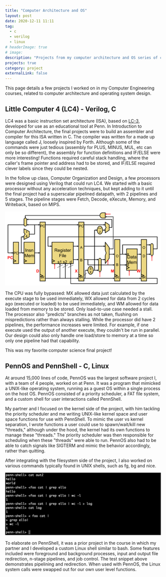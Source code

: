 ```yaml
---
title: "Computer Architecture and OS"
layout: post
date: 2020-12-11 11:11
tag:
  - c
  - verilog
  - linux 
# headerImage: true
# image:
description: "Projects from my computer architecture and OS series of courses"
projects: true
category: project
externalLink: false
---
```


This page details a few projects I worked on in my Computer Engineering 
courses, related to computer architecture and operating system design. 

## Little Computer 4 (LC4) - Verilog, C
LC4 was a basic instruction set architecture (ISA), based on <a href="https://en.wikipedia.org/wiki/Little_Computer_3" target="_blank" rel="noopener noreferrer">LC-3</a>, developed for use as an educational tool at Penn. In Introduction to Computer Architecture, the final projects were to build an assembler and compiler for this ISA written in C. The compiler was written for a made up language called J, loosely inspired by Forth. Although some of the commands were just tedious (assembly for PLUS, MINUS, MUL, etc can only be so different), the assembly for function definitions and IF/ELSE were more interesting! Functions required careful stack handling, where the caller's frame pointer and address had to be stored, and IF/ELSE required clever labels since they could be nested.

In the follow up class, Computer Organization and Design, a few processors were designed using Verilog that could run LC4. We started with a basic processor without any acceleration techniques, but kept adding to it until the final project had a superscalar pipelined datapath, with 2 pipelines and 5 stages. The pipeline stages were Fetch, Decode, eXecute, Memory, and Writeback, based on MIPS. 

![5 stage pipeline](../assets/images/cmpe/pipeline.png "snippet of pipelines")

The CPU was fully bypassed: MX allowed data just calculated by the execute stage to be used immediately, WX allowed for data from 2 cycles ago (executed or loaded) to be used immediately, and WM allowed for data loaded from memory to be stored. Only load-to-use case needed a stall. The processor also "predicts" branches as not taken, flushing on mispredictions rather than always stalling. While the processor did have 2 pipelines, the performance increases were limited. For example, if one execute used the output of another execute, they couldn't be run in parallel. Our design could also only handle one load/store to memory at a time so only one pipeline had that capability. 

This was my favorite computer science final project!

## PennOS and PennShell - C, Linux
At around 15,000 lines of code, PennOS was the largest software project I, with a team of 4 people, worked on at Penn. It was a program that mimicked a UNIX-like operating system, running as a guest OS within a single process on the host OS. PennOS consisted of a priority scheduler, a FAT file system, and a custom shell for user interactions called PennShell. 

My partner and I focused on the kernel side of the project, with him tackling the priority scheduler and me writing UNIX-like kernel space and user space functions for use with PennShell. To mimic the user vs kernel separation, I wrote functions a user could use to spawn/wait/kill new "threads," although under the hood, the kernel had its own functions to manage these "threads." The priority scheduler was then responsible for scheduling when these "threads" were able to run. PennOS also had to be able to catch signals like SIGTERM and mimic the behavior accordingly, rather than quitting. 

After integrating with the filesystem side of the project, I also worked on various commands typically found in UNIX shells, such as fg, bg and nice. 

![penn-shell test](../assets/images/cmpe/pennshell.png "penn-shell testing")

To elaborate on PennShell, it was a prior project in the course in which my partner and I developed a custom Linux shell similar to bash. Some features included were foreground and background processes, input and output file redirection, n-stage pipelines, and job control. The test snippet above demonstrates pipelining and redirection. When used with PennOS, the Linux system calls were swapped out for our own user level functions. 